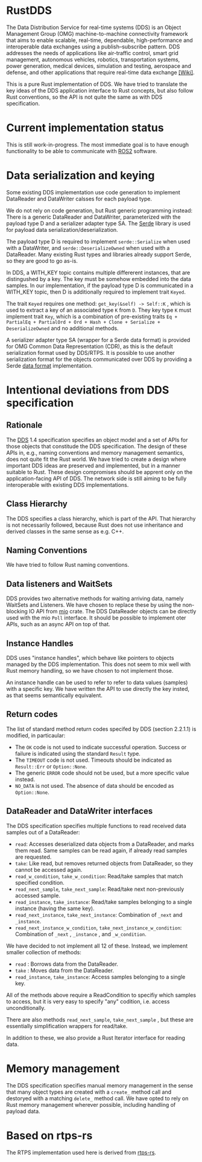 # RustDDS

The Data Distribution Service for real-time systems (DDS) is an Object Management Group (OMG) machine-to-machine connectivity framework that aims to enable scalable, real-time, dependable, high-performance and interoperable data exchanges using a publish–subscribe pattern. DDS addresses the needs of applications like air-traffic control, smart grid management, autonomous vehicles, robotics, transportation systems, power generation, medical devices, simulation and testing, aerospace and defense, and other applications that require real-time data exchange [[Wiki]][wiki-dds-url].

This is a pure Rust implementation of DDS. We have tried to translate the key ideas of the DDS application interface to Rust concepts, but also follow Rust conventions, so the API is not quite the same as with DDS specification.

# Current implementation status

This is still work-in-progress. The most immediate goal is to have enough functionality to be able to communicate with [ROS2][ros2-url] software.

# Data serialization and keying

Some existing DDS implementation use code generation to implement DataReader and DataWriter calsses for each payload type.

We do not rely on code generation, but Rust generic programming instead: There is a generic DataReader and DataWriter, parameterized with the payload type D and a serializer adapter type SA. The [Serde][serde-url] library is used for payload data serialization/deserialization.

The payload type D is required to implement `serde::Serialize` when used with a DataWriter, and 
`serde::DeserializeOwned` when used with a DataReader. Many existing Rust types and libraries already support Serde, so they are good to go as-is.

In DDS, a WITH_KEY topic contains multiple differerent instances, that are distingushed by a key. The key must be somehow embedded into the data samples. In our implementation, if the payload type D is communicated in a WITH_KEY topic, then D is additionally required to implement trait `Keyed`.

The trait `Keyed` requires one method: `get_key(&self) -> Self::K` , which is used to extract a key of an associated type `K` from `D`. They key type `K` must implement trait `Key`, which is a combination of pre-existing traits `Eq + 
PartialEq + PartialOrd + Ord + Hash + Clone + Serialize + DeserializeOwned` and no additional methods.

A serializer adapter type SA (wrapper for a Serde data format) is provided for OMG Common Data Representation (CDR), as this is the default serialization format used by DDS/RTPS. It is possible to use another serialization format for the objects communicated over DDS by providing a Serde [data format][serde-data-format-url] implementation.

# Intentional deviations from DDS specification

## Rationale

The [DDS][omg-dds-spec-url] 1.4 specification specifies an object model and a set of APIs for those objects that constitude the DDS specification. The design of these APIs in, e.g., naming conventions and memory management semantics, does not quite fit the Rust world. We have tried to create a design where important DDS ideas are preserved and implemented, but in a manner suitable to Rust. These design compromises should be apprent only on the application-facing API of DDS. The network side is still aiming to be fully interoperable with existing DDS implementations.

## Class Hierarchy

The DDS specifies a class hierarchy, which is part of the API. That hierarchy is not necessarily followed, because Rust does not use inheritance and derived classes in the same sense as e.g. C++.

## Naming Conventions

We have tried to follow Rust naming conventions.

## Data listeners and WaitSets

DDS provides two alternative methods for waiting arriving data, namely WaitSets and Listeners. We have chosen to replace these by using the non-blocking IO API from [mio][metal-io-url] crate. The DDS DataReader objects can be directly used with the mio `Poll` interface. It should be possible to implement oter APIs, such as an async API on top of that.

## Instance Handles

DDS uses "instance handles", which behave like pointers to objects managed by the DDS implementation. This does not seem to mix well with Rust memory handling, so we have chosen to not implement those.

An instance handle can be used to refer to refer to data values (samples) with a specific key. We have written the API to use directly the key insted, as that seems semantically equivalent.

## Return codes

The list of standard method return codes specifed by DDS (section 2.2.1.1) is modified, in particaular:

* The `OK` code is not used to indicate successful operation. Success or failure is indicated using the standard `Result` type.
* The `TIMEOUT` code is not used. Timeouts should be indicated as `Result::Err` or `Option::None`.
* The generic `ERROR` code should not be used, but a more specific value instead.
* `NO_DATA` is not used. The absence of data should be encoded as `Option::None`.

## DataReader and DataWriter interfaces

The DDS specification specifies multiple functions to read received data samples out of a DataReader:

* `read`: Accesses deserialized data objects from a DataReader, and marks them read. Same samples can be read again, if already read samples are requested.
* `take`: Like read, but removes returned objects from DataReader, so they cannot be accessed again.
* `read_w_condition`, `take_w_condition`: Read/take samples that match specified condition.
* `read_next_sample`, `take_next_sample`: Read/take next non-previously accessed sample.
* `read_instance`, `take_instance`: Read/take samples belonging to a single instance (having the same key).
* `read_next_instance`, `take_next_instance`: Combination of `_next` and `_instance`.
* `read_next_instance_w_condition`, `take_next_instance_w_condition`: Combination of `_next` , `_instance` , and `_w_condition`.

We have decided to not implement all 12 of these. Instead, we implement smaller collection of methods:

* `read` : Borrows data from the DataReader.
* `take` : Moves data from the DataReader.
* `read_instance`, `take_instance`: Access samples belonging to a single key.

All of the methods above require a ReadCondition to specifiy which samples to access, but it is very easy to specify "any" codition, i.e. access unconditionally.

There are also methods  `read_next_sample`, `take_next_sample` , but these are essentially simplification wrappers for read/take.

In addition to these, we also provide a Rust Iterator interface for reading data.

# Memory management

The DDS specification specifies manual memory management in the sense that many object types are created with a 
`create_` method call and destoryed with a matching `delete_` method call. We have opted to rely on Rust memory management wherever possible, including handling of payload data.

# Based on rtps-rs

The RTPS implementation used here is derived from [rtps-rs][klapeyron-rtps-rs-url].

[wiki-dds-url]: https://en.wikipedia.org/wiki/Data_Distribution_Service
[omg-rtps-url]: https://www.omg.org/spec/DDSI-RTPS/2.3
[omg-dds-spec-url]: https://www.omg.org/spec/DDS/About-DDS/
[klapeyron-rtps-rs-url]: https://github.com/Klapeyron/rtps-rs
[ros2-url]: https://index.ros.org/doc/ros2/
[metal-io-url]: https://docs.rs/mio/0.6.22/mio/
[serde-url]: https://serde.rs/
[serde-data-format-url]: https://serde.rs/data-format.html